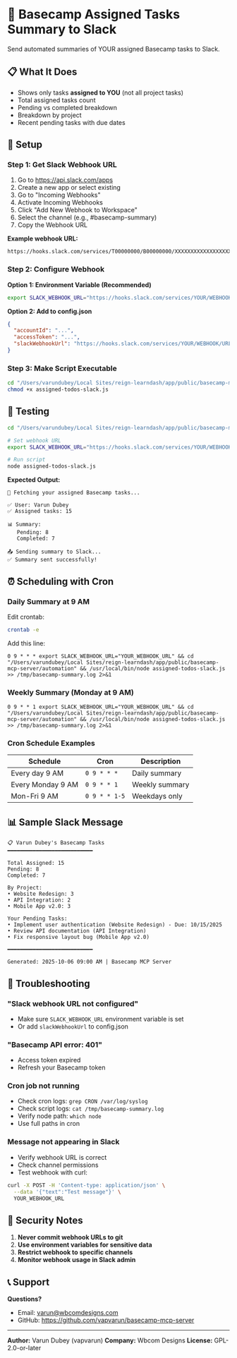 # 🤖 Basecamp Assigned Tasks Summary to Slack

Send automated summaries of YOUR assigned Basecamp tasks to Slack.

## 📋 What It Does

- Shows only tasks **assigned to YOU** (not all project tasks)
- Total assigned tasks count
- Pending vs completed breakdown
- Breakdown by project
- Recent pending tasks with due dates

## 🚀 Setup

### Step 1: Get Slack Webhook URL

1. Go to https://api.slack.com/apps
2. Create a new app or select existing
3. Go to "Incoming Webhooks"
4. Activate Incoming Webhooks
5. Click "Add New Webhook to Workspace"
6. Select the channel (e.g., #basecamp-summary)
7. Copy the Webhook URL

**Example webhook URL:**
```
https://hooks.slack.com/services/T00000000/B00000000/XXXXXXXXXXXXXXXXXXXX
```

### Step 2: Configure Webhook

**Option 1: Environment Variable (Recommended)**
```bash
export SLACK_WEBHOOK_URL="https://hooks.slack.com/services/YOUR/WEBHOOK/URL"
```

**Option 2: Add to config.json**
```json
{
  "accountId": "...",
  "accessToken": "...",
  "slackWebhookUrl": "https://hooks.slack.com/services/YOUR/WEBHOOK/URL"
}
```

### Step 3: Make Script Executable

```bash
cd "/Users/varundubey/Local Sites/reign-learndash/app/public/basecamp-mcp-server/automation"
chmod +x assigned-todos-slack.js
```

## 🧪 Testing

```bash
cd "/Users/varundubey/Local Sites/reign-learndash/app/public/basecamp-mcp-server/automation"

# Set webhook URL
export SLACK_WEBHOOK_URL="https://hooks.slack.com/services/YOUR/WEBHOOK/URL"

# Run script
node assigned-todos-slack.js
```

**Expected Output:**
```
🔄 Fetching your assigned Basecamp tasks...

✅ User: Varun Dubey
✅ Assigned tasks: 15

📊 Summary:
   Pending: 8
   Completed: 7

📤 Sending summary to Slack...
✅ Summary sent successfully!
```

## ⏰ Scheduling with Cron

### Daily Summary at 9 AM

Edit crontab:
```bash
crontab -e
```

Add this line:
```cron
0 9 * * * export SLACK_WEBHOOK_URL="YOUR_WEBHOOK_URL" && cd "/Users/varundubey/Local Sites/reign-learndash/app/public/basecamp-mcp-server/automation" && /usr/local/bin/node assigned-todos-slack.js >> /tmp/basecamp-summary.log 2>&1
```

### Weekly Summary (Monday at 9 AM)

```cron
0 9 * * 1 export SLACK_WEBHOOK_URL="YOUR_WEBHOOK_URL" && cd "/Users/varundubey/Local Sites/reign-learndash/app/public/basecamp-mcp-server/automation" && /usr/local/bin/node assigned-todos-slack.js >> /tmp/basecamp-summary.log 2>&1
```

### Cron Schedule Examples

| Schedule | Cron | Description |
|----------|------|-------------|
| Every day 9 AM | `0 9 * * *` | Daily summary |
| Every Monday 9 AM | `0 9 * * 1` | Weekly summary |
| Mon-Fri 9 AM | `0 9 * * 1-5` | Weekdays only |

## 📊 Sample Slack Message

```
📋 Varun Dubey's Basecamp Tasks
━━━━━━━━━━━━━━━━━━━━━━━━━━━

Total Assigned: 15
Pending: 8
Completed: 7

By Project:
• Website Redesign: 3
• API Integration: 2
• Mobile App v2.0: 3

Your Pending Tasks:
• Implement user authentication (Website Redesign) - Due: 10/15/2025
• Review API documentation (API Integration)
• Fix responsive layout bug (Mobile App v2.0)

━━━━━━━━━━━━━━━━━━━━━━━━━━━

Generated: 2025-10-06 09:00 AM | Basecamp MCP Server
```

## 🐛 Troubleshooting

### "Slack webhook URL not configured"
- Make sure `SLACK_WEBHOOK_URL` environment variable is set
- Or add `slackWebhookUrl` to config.json

### "Basecamp API error: 401"
- Access token expired
- Refresh your Basecamp token

### Cron job not running
- Check cron logs: `grep CRON /var/log/syslog`
- Check script logs: `cat /tmp/basecamp-summary.log`
- Verify node path: `which node`
- Use full paths in cron

### Message not appearing in Slack
- Verify webhook URL is correct
- Check channel permissions
- Test webhook with curl:
```bash
curl -X POST -H 'Content-type: application/json' \
  --data '{"text":"Test message"}' \
  YOUR_WEBHOOK_URL
```

## 🔐 Security Notes

1. **Never commit webhook URLs to git**
2. **Use environment variables for sensitive data**
3. **Restrict webhook to specific channels**
4. **Monitor webhook usage in Slack admin**

## 📞 Support

**Questions?**
- Email: varun@wbcomdesigns.com
- GitHub: https://github.com/vapvarun/basecamp-mcp-server

---

**Author:** Varun Dubey (vapvarun)
**Company:** Wbcom Designs
**License:** GPL-2.0-or-later

